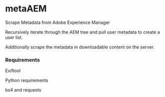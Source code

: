 # metaAEM
Scrape Metadata from Adobe Experience Manager

Recursively iterate through the AEM tree and pull user metadata to create a user list.

Additionally scrape the metadata in downloadable content on the server.

### Requirements
Exiftool

Python requirements

bs4 and requests